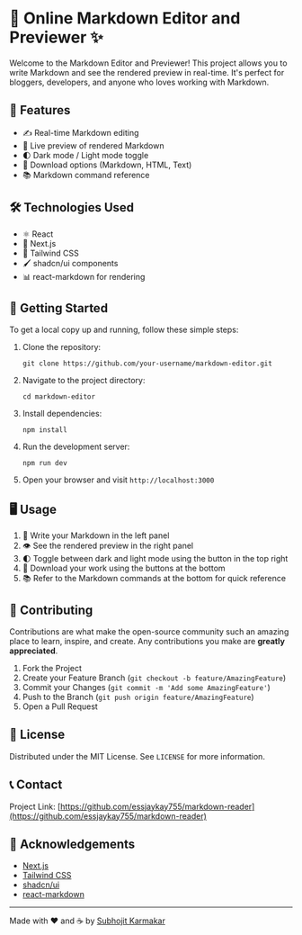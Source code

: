 # 📝 Online Markdown Editor and Previewer ✨

Welcome to the Markdown Editor and Previewer! This project allows you to write Markdown and see the rendered preview in real-time. It's perfect for bloggers, developers, and anyone who loves working with Markdown.

## 🚀 Features

- ✍️ Real-time Markdown editing
- 👀 Live preview of rendered Markdown
- 🌓 Dark mode / Light mode toggle
- 💾 Download options (Markdown, HTML, Text)
- 📚 Markdown command reference

## 🛠️ Technologies Used

- ⚛️ React
- 🔷 Next.js
- 🎨 Tailwind CSS
- 🖌️ shadcn/ui components
- 📊 react-markdown for rendering

## 🏁 Getting Started

To get a local copy up and running, follow these simple steps:

1. Clone the repository:

   ```
   git clone https://github.com/your-username/markdown-editor.git
   ```

2. Navigate to the project directory:

   ```
   cd markdown-editor
   ```

3. Install dependencies:

   ```
   npm install
   ```

4. Run the development server:

   ```
   npm run dev
   ```

5. Open your browser and visit `http://localhost:3000`

## 🖥️ Usage

1. 📝 Write your Markdown in the left panel
2. 👁️ See the rendered preview in the right panel
3. 🌓 Toggle between dark and light mode using the button in the top right
4. 💾 Download your work using the buttons at the bottom
5. 📚 Refer to the Markdown commands at the bottom for quick reference

## 🤝 Contributing

Contributions are what make the open-source community such an amazing place to learn, inspire, and create. Any contributions you make are **greatly appreciated**.

1. Fork the Project
2. Create your Feature Branch (`git checkout -b feature/AmazingFeature`)
3. Commit your Changes (`git commit -m 'Add some AmazingFeature'`)
4. Push to the Branch (`git push origin feature/AmazingFeature`)
5. Open a Pull Request

## 📜 License

Distributed under the MIT License. See `LICENSE` for more information.

## 📞 Contact

<!-- Your Name - [@your_twitter](https://twitter.com/codenamesjk) - email@example.com -->

Project Link: [https://github.com/essjaykay755/markdown-reader](https://github.com/essjaykay755/markdown-reader)

## 🙏 Acknowledgements

- [Next.js](https://nextjs.org/)
- [Tailwind CSS](https://tailwindcss.com/)
- [shadcn/ui](https://ui.shadcn.com/)
- [react-markdown](https://github.com/remarkjs/react-markdown)

---

Made with ❤️ and ☕️ by [Subhojit Karmakar](https://github.com/essjaykay755)
